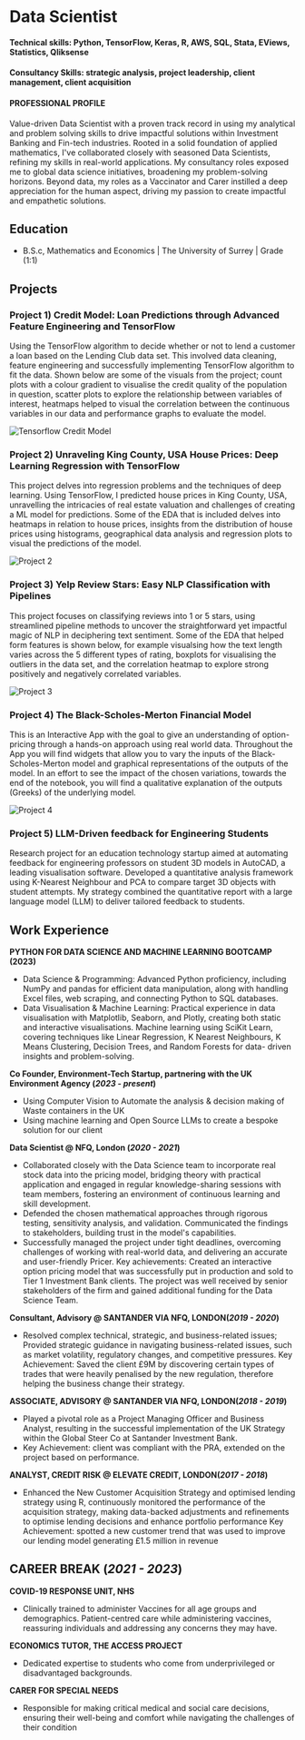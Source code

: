 # Data Scientist

#### Technical skills: Python, TensorFlow, Keras, R, AWS, SQL, Stata, EViews, Statistics, Qliksense
#### Consultancy Skills: strategic analysis, project leadership, client management, client acquisition

#### PROFESSIONAL PROFILE
Value-driven Data Scientist with a proven track record in using my analytical and problem solving skills to drive impactful solutions within Investment Banking and Fin-tech industries. Rooted in a solid foundation of applied mathematics, I've collaborated closely with seasoned Data Scientists, refining my skills in real-world applications. My consultancy roles exposed me to global data science initiatives, broadening my problem-solving horizons. Beyond data, my roles as a Vaccinator and Carer instilled a deep appreciation for the human aspect, driving my passion to create impactful and empathetic solutions.

## Education	        		
- B.S.c, Mathematics and Economics | The University of Surrey | Grade (1:1)

## Projects
### Project 1) Credit Model:  Loan Predictions through Advanced Feature Engineering and TensorFlow
Using the TensorFlow algorithm to decide whether or not to lend a customer a loan based on the Lending Club data set. This involved data cleaning, feature engineering and successfully implementing TensorFlow algorithm to fit the data.  Shown below are some of the visuals from the project; count plots with a colour gradient to visualise the credit quality of the population in question, scatter plots to explore the relationship between variables of interest, heatmaps helped to visual the correlation between the continuous variables in our data and performance graphs to evaluate the model.

![Tensorflow Credit Model](/assets/img/TF_credit_model.png)

### Project 2) Unraveling King County, USA House Prices: Deep Learning Regression with TensorFlow
This project delves into regression problems and the techniques of deep learning. Using TensorFlow, I predicted house prices in King County, USA, unravelling the intricacies of real estate valuation and challenges of creating a ML model for predictions. Some of the EDA that is included delves into heatmaps in relation to house prices, insights from the distribution of house prices using histograms, geographical data analysis and regression plots to visual the predictions of the model.

![Project 2](/assets/img/project_2.png)

### Project 3) Yelp Review Stars: Easy NLP Classification with Pipelines
This project focuses on classifying reviews into 1 or 5 stars, using streamlined pipeline methods to uncover the straightforward yet impactful magic of NLP in deciphering text sentiment. Some of the EDA that helped form features is shown below, for example visualsing how the text length varies across the 5 different types of rating, boxplots for visualising the outliers in the data set, and the correlation heatmap to explore strong positively and negatively correlated variables.

![Project 3](/assets/img/project_3.png)

### Project 4) The Black-Scholes-Merton Financial Model
This is an Interactive App with the goal to give an understanding of option-pricing through a hands-on approach using real world data. Throughout the App you will find widgets that allow you to vary the inputs of the Black-Scholes-Merton model and graphical representations of the outputs of the model. In an effort to see the impact of the chosen variations, towards the end of the notebook, you will find a qualitative explanation of the outputs (Greeks) of the underlying model.

![Project 4](/assets/img/project_4.png)

### Project 5) LLM-Driven feedback for Engineering Students
Research project for an education technology startup aimed at automating feedback for engineering professors on student 3D models in AutoCAD, a leading visualisation software. Developed a quantitative analysis framework using K-Nearest Neighbour and PCA to compare target 3D objects with student attempts. My strategy combined the quantitative report with a large language model (LLM) to deliver tailored feedback to students.
  
## Work Experience
**PYTHON FOR DATA SCIENCE AND MACHINE LEARNING BOOTCAMP (2023)**
- Data Science & Programming: Advanced Python proficiency, including NumPy and pandas for efficient data manipulation, along with handling Excel files, web scraping, and connecting Python to SQL databases.
- Data Visualisation & Machine Learning: Practical experience in data visualisation with Matplotlib, Seaborn, and Plotly, creating both static and interactive visualisations. Machine learning using SciKit Learn, covering techniques like Linear Regression, K Nearest Neighbours, K Means Clustering, Decision Trees, and Random Forests for data- driven insights and problem-solving.

**Co Founder, Environment-Tech Startup, partnering with the UK Environment Agency (_2023 - present_)**
- Using Computer Vision to Automate the analysis & decision making of Waste containers in the UK 
- Using machine learning and Open Source LLMs to create a bespoke solution for our client

**Data Scientist @ NFQ, London (_2020 - 2021_)**
- Collaborated closely with the Data Science team to incorporate real stock data into the pricing model, bridging theory with practical application and engaged in regular knowledge-sharing sessions with team members, fostering an environment of continuous learning and skill development.
- Defended the chosen mathematical approaches through rigorous testing, sensitivity analysis, and validation. Communicated the findings to stakeholders, building trust in the model's capabilities.
- Successfully managed the project under tight deadlines, overcoming challenges of working with real-world data, and delivering an accurate and user-friendly Pricer.
Key achievements: Created an interactive option pricing model that was successfully put in production and sold to Tier 1 Investment Bank clients. The project was well received by senior stakeholders of the firm and gained additional funding for the Data Science Team.

**Consultant, Advisory @ SANTANDER VIA NFQ, LONDON(_2019 - 2020_)**
- Resolved complex technical, strategic, and business-related issues; Provided strategic guidance in navigating
business-related issues, such as market volatility, regulatory changes, and competitive pressures.
Key Achievement: Saved the client £9M by discovering certain types of trades that were heavily penalised by the new regulation, therefore helping the business change their strategy.

**ASSOCIATE, ADVISORY @ SANTANDER VIA NFQ, LONDON(_2018 - 2019_)**
- Played a pivotal role as a Project Managing Officer and Business Analyst, resulting in the successful implementation of the UK Strategy within the Global Steer Co at Santander Investment Bank.
- Key Achievement: client was compliant with the PRA, extended on the project based on performance.

**ANALYST, CREDIT RISK @ ELEVATE CREDIT, LONDON(_2017 - 2018_)**
- Enhanced the New Customer Acquisition Strategy and optimised lending strategy using R, continuously
monitored the performance of the acquisition strategy, making data-backed adjustments and refinements to
optimise lending decisions and enhance portfolio performance
Key Achievement: spotted a new customer trend that was used to improve our lending model generating £1.5 million in revenue


## CAREER BREAK (_2021 - 2023_)
**COVID-19 RESPONSE UNIT, NHS**
- Clinically trained to administer Vaccines for all age groups and demographics. Patient-centred care while
administering vaccines, reassuring individuals and addressing any concerns they may have.

**ECONOMICS TUTOR, THE ACCESS PROJECT**
- Dedicated expertise to students who come from underprivileged or disadvantaged backgrounds.

**CARER FOR SPECIAL NEEDS**
- Responsible for making critical medical and social care decisions, ensuring their well-being and comfort while
navigating the challenges of their condition








